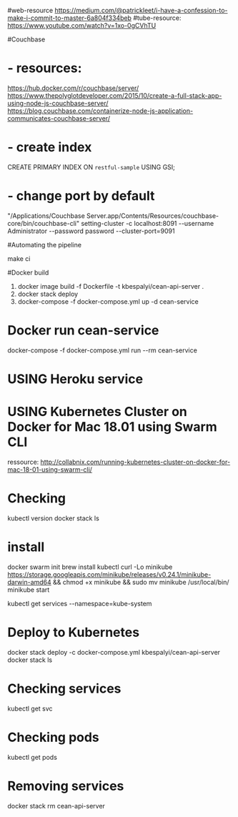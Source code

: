 #web-resource https://medium.com/@patrickleet/i-have-a-confession-to-make-i-commit-to-master-6a804f334beb
#tube-resource: https://www.youtube.com/watch?v=1xo-0gCVhTU

#Couchbase
# - resources:
https://hub.docker.com/r/couchbase/server/
https://www.thepolyglotdeveloper.com/2015/10/create-a-full-stack-app-using-node-js-couchbase-server/
https://blog.couchbase.com/containerize-node-js-application-communicates-couchbase-server/

# - create index
CREATE PRIMARY INDEX ON `restful-sample` USING GSI;

# - change port by default
"/Applications/Couchbase Server.app/Contents/Resources/couchbase-core/bin/couchbase-cli" setting-cluster -c localhost:8091 --username Administrator --password password --cluster-port=9091

#Automating the pipeline

make ci

#Docker build

1) docker image build -f Dockerfile -t kbespalyi/cean-api-server .
2) docker stack deploy
3) docker-compose -f docker-compose.yml up -d cean-service

# Docker run cean-service

docker-compose -f docker-compose.yml run --rm cean-service

# USING Heroku service


# USING Kubernetes Cluster on Docker for Mac 18.01 using Swarm CLI
ressource: http://collabnix.com/running-kubernetes-cluster-on-docker-for-mac-18-01-using-swarm-cli/

# Checking
kubectl version
docker stack ls

# install
docker swarm init
brew install kubectl
curl -Lo minikube https://storage.googleapis.com/minikube/releases/v0.24.1/minikube-darwin-amd64 && chmod +x minikube && sudo mv minikube /usr/local/bin/
minikube start

kubectl get services --namespace=kube-system

# Deploy to Kubernetes
docker stack deploy -c docker-compose.yml kbespalyi/cean-api-server
docker stack ls

# Checking services
kubectl get svc

# Checking pods
kubectl get pods

# Removing services
docker stack rm cean-api-server
